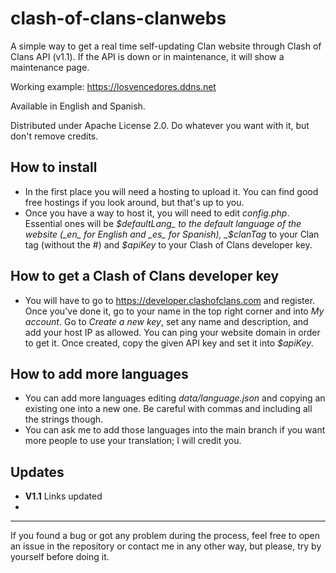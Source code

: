 # clash-of-clans-clanwebs
A simple way to get a real time self-updating Clan website through Clash of Clans API (v1.1). If the API is down or in maintenance, it will show a maintenance page.

Working example: https://losvencedores.ddns.net

Available in English and Spanish.

Distributed under Apache License 2.0. Do whatever you want with it, but don't remove credits.

## How to install
* In the first place you will need a hosting to upload it. You can find good free hostings if you look around, but that's up to you.
* Once you have a way to host it, you will need to edit _config.php_. Essential ones will be _$defaultLang_ to the default language of the website (_en_ for English and _es_ for Spanish), _$clanTag_ to your Clan tag (without the #) and _$apiKey_ to your Clash of Clans developer key.

## How to get a Clash of Clans developer key
* You will have to go to https://developer.clashofclans.com and register. Once you've done it, go to your name in the top right corner and into _My account_. Go to _Create a new key_, set any name and description, and add your host IP as allowed. You can ping your website domain in order to get it. Once created, copy the given API key and set it into _$apiKey_.

## How to add more languages
* You can add more languages editing _data/language.json_ and copying an existing one into a new one. Be careful with commas and including all the strings though.
* You can ask me to add those languages into the main branch if you want more people to use your translation; I will credit you.

## Updates
* **V1.1** Links updated
* 
---
If you found a bug or got any problem during the process, feel free to open an issue in the repository or contact me in any other way, but please, try by yourself before doing it.
